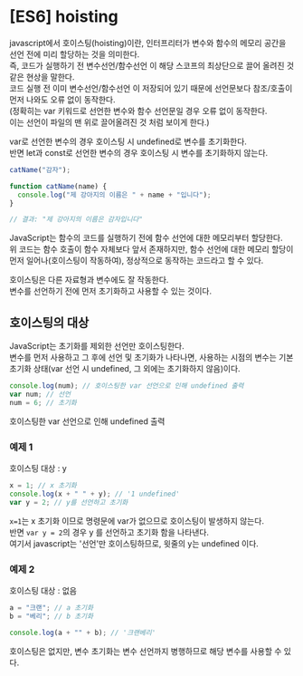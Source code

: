 # [ES6] hoisting

javascript에서 호이스팅(hoisting)이란, 인터프리터가 변수와 함수의 메모리 공간을 선언 전에 미리 할당하는 것을 의미한다.  
즉, 코드가 실행하기 전 변수선언/함수선언 이 해당 스코프의 최상단으로 끌어 올려진 것 같은 현상을 말한다.  
코드 실행 전 이미 변수선언/함수선언 이 저장되어 있기 때문에 선언문보다 참조/호출이 먼저 나와도 오류 없이 동작한다.  
(정확히는 var 키워드로 선언한 변수와 함수 선언문일 경우 오류 없이 동작한다.  
 이는 선언이 파일의 맨 위로 끌어올려진 것 처럼 보이게 한다.)

var로 선언한 변수의 경우 호이스팅 시 undefined로 변수를 초기화한다.  
반면 let과 const로 선언한 변수의 경우 호이스팅 시 변수를 초기화하지 않는다.

```js
catName("감자");

function catName(name) {
  console.log("제 강아지의 이름은 " + name + "입니다");
}

// 결과: "제 강아지의 이름은 감자입니다"
```

JavaScript는 함수의 코드를 실행하기 전에 함수 선언에 대한 메모리부터 할당한다.  
위 코드는 함수 호출이 함수 자체보다 앞서 존재하지만, 함수 선언에 대한 메모리 할당이 먼저 일어나(호이스팅이 작동하여), 정상적으로 동작하는 코드라고 할 수 있다.

호이스팅은 다른 자료형과 변수에도 잘 작동한다.  
 변수를 선언하기 전에 먼저 초기화하고 사용할 수 있는 것이다.

## 호이스팅의 대상

JavaScript는 초기화를 제외한 선언만 호이스팅한다.  
변수를 먼저 사용하고 그 후에 선언 및 초기화가 나타나면, 사용하는 시점의 변수는 기본 초기화 상태(var 선언 시 undefined, 그 외에는 초기화하지 않음)이다.

```js
console.log(num); // 호이스팅한 var 선언으로 인해 undefined 출력
var num; // 선언
num = 6; // 초기화
```

호이스팅한 var 선언으로 인해 undefined 출력

### 예제 1

호이스팅 대상 : y

```js
x = 1; // x 초기화
console.log(x + " " + y); // '1 undefined'
var y = 2; // y를 선언하고 초기화
```

`x=1`는 x 초기화 이므로 명령문에 var가 없으므로 호이스팅이 발생하지 않는다.  
반면 `var y = 2`의 경우 y 를 선언하고 초기화 함을 나타낸다.  
여기서 javascript는 '선언'만 호이스팅하므로, 윗줄의 y는 undefined 이다.

### 예제 2

호이스팅 대상 : 없음

```js
a = "크랜"; // a 초기화
b = "베리"; // b 초기화

console.log(a + "" + b); // '크랜베리'
```

호이스팅은 없지만, 변수 초기화는 변수 선언까지 병행하므로 해당 변수를 사용할 수 있다.
